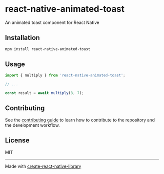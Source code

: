 # react-native-animated-toast

An animated toast component for React Native

## Installation

```sh
npm install react-native-animated-toast
```

## Usage

```js
import { multiply } from 'react-native-animated-toast';

// ...

const result = await multiply(3, 7);
```

## Contributing

See the [contributing guide](CONTRIBUTING.md) to learn how to contribute to the repository and the development workflow.

## License

MIT

---

Made with [create-react-native-library](https://github.com/callstack/react-native-builder-bob)

